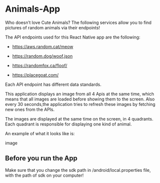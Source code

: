 # Animals-App
Who doesn’t love Cute Animals? The following services allow you to find pictures of random animals via their endpoints!

The API endpoints used for this React Native app are the following:

* https://aws.random.cat/meow
  
* https://random.dog/woof.json
  
* https://randomfox.ca/floof/
  
* https://placegoat.com/
  
Each API endpoint has different data standards.  

This application displays an image from all 4 Apis at the same time, which means that all images are loaded before showing them to the screen. Also every 30 seconds,the application tries to refresh these images by fetching new ones from the APIs.

The images are displayed at the same time on the screen, in 4 quadrants. Each quadrant is
responsible for displaying one kind of animal.

An example of what it looks like is:

image

## Before you run the App
Make sure that you change the sdk path in /android/local.properties file, with the path of sdk on your computer!
